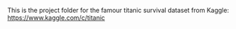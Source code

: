 This is the project folder for the famour titanic survival dataset from Kaggle: https://www.kaggle.com/c/titanic